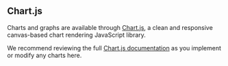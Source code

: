 ## Chart.js

Charts and graphs are available through [Chart.js](http://www.chartjs.org), a clean and responsive canvas-based chart rendering JavaScript library.

We recommend reviewing the full [Chart.js documentation](http://www.chartjs.org/docs/) as you implement or modify any charts here.
